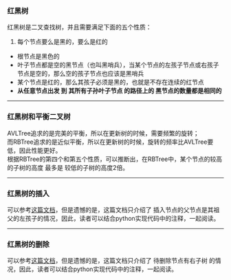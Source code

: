 ### 红黑树

红黑树是二叉查找树，并且需要满足下面的五个性质：

1. 每个节点要么是黑的，要么是红的
* 根节点是黑色的
* 叶子节点都是空的黑节点（也叫黑哨兵），当某个节点的左孩子节点或右孩子节点是空的，那么空的孩子节点也应该是黑哨兵
* 某个节点是红的，那么其孩子必须是黑的，也就是不存在连续的红节点
* <strong>从任意节点出发 到 其所有子孙叶子节点 的路径上的 黑节点的数量都是相同的</strong>

---

### 红黑树和平衡二叉树

AVLTree追求的是完美的平衡，所以在更新树的时候，需要频繁的旋转；  
而RBTree追求的是近似平衡，所以在更新树的时候，旋转的频率比AVLTree要低，因此性能更好。  
根据RBTree的第四个和第五个性质，可以推断出，在RBTree中，某个节点的较高的子树的高度 最多是 较低的子树的高度2倍。  

---

### 红黑树的插入

可以参考[这篇文档](http://dongxicheng.org/structure/red-black-tree/)，但是遗憾的是，这篇文档只介绍了 插入节点的父节点是其祖父的左孩子的情况，因此，读者可以结合python实现代码中的注释，一起阅读。  

---

### 红黑树的删除

可以参考[这篇文档](http://www.cnblogs.com/tongy0/p/5460623.html)，但是遗憾的是，这篇文档只介绍了 待删除节点有右子树 的情况，因此，读者可以结合python实现代码中的注释，一起阅读。  
